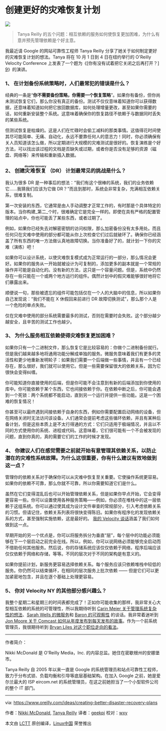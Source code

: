 创建更好的灾难恢复计划
============================================================

![](https://d3tdunqjn7n0wj.cloudfront.net/720x480/operations-crane-crop-b5a1bcda0327f02d4fd714ce35f8ce8d.jpg)

> Tanya Reilly 的五个问题：相互依赖的服务如何使恢复更加困难，为什么有意并预先管理依赖是个好主意。

我最近请 Google 的网站可靠性工程师 Tanya Reilly 分享了她关于如何制定更好的灾难恢复计划的想法。Tanya 将在 10 月 1 日到 4 日在纽约举行的 O'Reilly Velocity Conference 上发表了一个题为《[你有没有试着把它关闭之后再打开？] [9]》的演讲。

### 1、 在计划备份系统策略时，人们最常犯的错误是什么？

经典的一条是“**你不需要备份策略，你需要一个恢复策略**”。如果你有备份，但你尚未测试恢复它们，那么你没有真正的备份。测试不仅仅意味着知道你可以获得数据，还意味着知道如何把它放回数据库，如何处理增量更改，甚至如果你需要的话，如何重新安装整个系统。这意味着确保你的恢复路径不依赖于与数据同时丢失的某些系统。

但测试恢复是枯燥的。这是人们在忙碌时会偷工减料的那类事情。这值得花时间使其尽可能简单、无痛、自动化，永远不要靠任何人的意志力！同时，你必须确保有关人员知道该怎么做，所以定期进行大规模的灾难测试是很好的。恢复演练是个好方法，可以找出该过程的文档是否缺失或过期，或者你是否没有足够的资源（磁盘、网络等）来传输和重新插入数据。

### 2、 创建<ruby>灾难恢复<rt>disaster recovery</rt></ruby> （DR） 计划最常见的挑战是什么？

我认为很多 DR 是一种事后的想法：“我们有这个很棒的系统，我们的业务依赖它……我猜我们应该为它做 DR？”而且到那时，系统会非常复杂，充满相互依赖关系，很难复制。

第一次安装的东西，它通常是由人手动调整才正常工作的，有时那是个具体特定的版本。当你构建_第二_个时，很难确定它是完全一样的。即使在具有严格的配置管理的站点中，你也可能丢了某些东西，或者过期了。

例如，如果你已经失去对解密密钥的访问权限，那么加密备份没有太多用处。而且任何只在灾难中使用的部分都可能从你上次检查它们过后就破环了。确保你已经涵盖了所有东西的唯一方法做认真地故障切换。当你准备好了的，就计划一下你的灾难（演练）吧！

如果你可以设计系统，以使灾难恢复模式成为正常运行的一部分，那么情况会更好。如果你的服务从一开始就被设计为可复制的，添加更多的副本就是一个常规的操作并可能是自动化的。没有新的方法，这只是一个容量问题。但是，系统中仍然存在一些只能在一个或两个地方运行的组件。偶然计划中的假灾难能够很好地将它们暴露出来。

顺便说一句，那些被遗忘的组件可能包括仅在一个人的大脑中的信息，所以如果你自己发现说：“我们不能在 X 休假回来前进行 DR 故障切换测试”，那么那个人是一个危险的单点失败。

仅在灾难中使用的部分系统需要最多的测试，否则在需要时会失败。这个部分越少越安全，且辛苦的测试工作也越少。

### 3、 为什么服务相互依赖使得灾难恢复更加困难？

如果你只有一个二进制文件，那么恢复它是比较容易的：你做个二进制备份就行。但是我们越来越多地将通用功能分解成单独的服务。微服务意味着我们有更多的灵活性和更少地重新发明轮子：如果我们需要一个后端做一些事情，并且有一个已经存在，那么很好，我们就可以使用它。但是一些需要保留很大的依赖关系，因为它很快会变得纠缠。

你可能知道你直接使用的后端，但是你可能不会注意到有新的后端添加到你使用的库中。你可能依赖于某个东西，它也间接依赖于你。在依赖中断之后，你可能会遇到一个死锁：两个系统都不能启动，直到另一个运行并提供一些功能。这是一个困难的恢复情况！

你甚至可以最终遇到间接依赖于自身的东西，例如你需要配置启动网络的设备，但在网络关闭时无法访问该设备。人们通常会提前考虑这些循环依赖，并且有某种后备计划，但是这些本质上是不太行得通的方式：它们只适用于极端情况，并且以不同的方式使用你的系统、进程或代码。这意味着，它们很可能有一个不会被发现的问题，直到你真的，真的需要它们的工作的时候才发现。

### 4、 你建议人们在感觉需要之前就开始有意管理其依赖关系，以防止潜在的灾难性系统故障。为什么这很重要，你有什么建议有效地做到这一点？

管理你的依赖关系对于确保你可以从灾难中恢复至关重要。它使操作系统更容易。如果你的依赖不可靠，那么你就不可靠，所以你需要知道它们是什么。

虽然在它们变得混乱后也可以开始管理依赖关系，但是如果你早点开始，它会变得更容易一些。你可以设置使用各种服务策略——例如，你必须在堆栈中的这一层依赖于这组系统。你可以通过使其成为设计文件审查的常规部分，引入考虑依赖关系的习惯。但请记住，依赖关系列表将很快变得陈旧。如果你有程序化的发现依赖关系的方式，甚至强制实施依赖，这是最好的。 [我的 Velocity 谈话][10]涵盖了我们如何做到这一点。

早期开始的另一个优点是，你可以将服务拆分为垂直“层”，每个层中的功能必须能够在下一个层启动之前完全在线。所以，例如，你可以说网络必须能够完全启动而不借助任何其他服务。然后说，你的存储系统应该仅仅依赖于网络，程序后端应该仅仅依赖于网络和存储，等等。不同的层次对于不同的架构是有意义的。

如果你提前计划，新服务更容易选择依赖关系。每个服务应该只依赖堆栈中较低的服务。你仍然可以结束循环，在相同的层次服务上批次依赖 —— 但是它们可以更加紧密地包含，并且在逐个基础上处理更容易。

### 5、 你对 Velocity NY 的其他部分感兴趣么？

我整个星期二和星期三的时间表都完成了！正如你可能收集的那样，我非常关心大型相互依赖的系统的可管理性，所以我期待听到 [Carin Meier 关于管理系统复杂性的想法][11]、[Sarah Wells 的微服务][12]和 [Baron 的可观察性][13] 的谈话。我非常着迷听到 [Jon Moore 关于 Comcast 如何从年度发布到每天发布的故事][14]。作为一个前系统管理员，我很期待听到 [Bryan Liles 对这个职位走向的看法][15]。

--------------------------------------------------------------------------------

作者简介：

Nikki McDonald 是 O'Reilly Media，Inc. 的内容总监。她住在密歇根州的安娜堡市。

Tanya Reilly 自 2005 年以来一直是 Google 的系统管理员和站点可靠性工程师，致力于分布式锁、负载均衡和引导等底层基础架构。在加入 Google 之前，她是爱尔兰最大的 ISP eircom.net 的系统管理员，在这之前她担当了一个小型软件公司的整个 IT 部门。

----------------------------

via: https://www.oreilly.com/ideas/creating-better-disaster-recovery-plans

作者：[Nikki McDonald][a], [Tanya Reilly][b]
译者：[geekpi](https://github.com/geekpi)
校对：[wxy](https://github.com/wxy)

本文由 [LCTT](https://github.com/LCTT/TranslateProject) 原创编译，[Linux中国](https://linux.cn/) 荣誉推出

[a]:https://www.oreilly.com/people/nikki-mcdonald
[b]:https://www.oreilly.com/people/5c97a-tanya-reilly
[1]:https://pixabay.com/en/crane-baukran-load-crane-crane-arm-2436704/
[2]:https://conferences.oreilly.com/velocity/vl-ny?intcmp=il-webops-confreg-reg-vlny17_new_site_right_rail_cta
[3]:https://www.oreilly.com/people/nikki-mcdonald
[4]:https://www.oreilly.com/people/5c97a-tanya-reilly
[5]:https://conferences.oreilly.com/velocity/vl-ny?intcmp=il-webops-confreg-reg-vlny17_new_site_creating_better_disaster_recovery_plans_text_cta
[6]:https://www.oreilly.com/ideas/creating-better-disaster-recovery-plans
[7]:https://conferences.oreilly.com/velocity/vl-ny?intcmp=il-webops-confreg-reg-vlny17_new_site_right_rail_cta
[8]:https://conferences.oreilly.com/velocity/vl-ny?intcmp=il-webops-confreg-reg-vlny17_new_site_right_rail_cta
[9]:https://conferences.oreilly.com/velocity/vl-ny/public/schedule/detail/61400?intcmp=il-webops-confreg-reg-vlny17_new_site_creating_better_disaster_recovery_plans_body_text_cta
[10]:https://conferences.oreilly.com/velocity/vl-ny/public/schedule/detail/61400?intcmp=il-webops-confreg-reg-vlny17_new_site_creating_better_disaster_recovery_plans_body_text_cta
[11]:https://conferences.oreilly.com/velocity/vl-ny/public/schedule/detail/62779?intcmp=il-webops-confreg-reg-vlny17_new_site_creating_better_disaster_recovery_plans_body_text_cta
[12]:https://conferences.oreilly.com/velocity/vl-ny/public/schedule/detail/61597?intcmp=il-webops-confreg-reg-vlny17_new_site_creating_better_disaster_recovery_plans_body_text_cta
[13]:https://conferences.oreilly.com/velocity/vl-ny/public/schedule/detail/61630?intcmp=il-webops-confreg-reg-vlny17_new_site_creating_better_disaster_recovery_plans_body_text_cta
[14]:https://conferences.oreilly.com/velocity/vl-ny/public/schedule/detail/62733?intcmp=il-webops-confreg-reg-vlny17_new_site_creating_better_disaster_recovery_plans_body_text_cta
[15]:https://conferences.oreilly.com/velocity/vl-ny/public/schedule/detail/62893?intcmp=il-webops-confreg-reg-vlny17_new_site_creating_better_disaster_recovery_plans_body_text_cta
